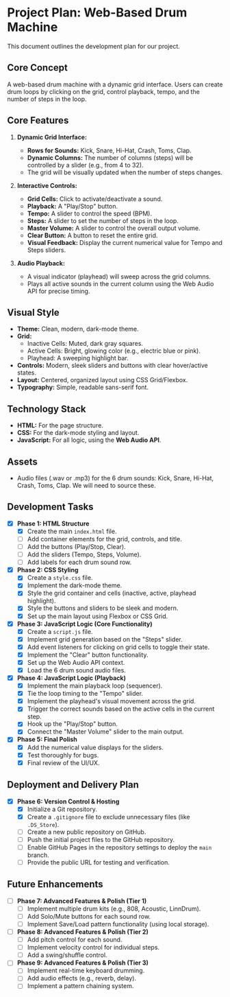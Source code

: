 # Project Plan: Web-Based Drum Machine

This document outlines the development plan for our project.

## Core Concept

A web-based drum machine with a dynamic grid interface. Users can create drum loops by clicking on the grid, control playback, tempo, and the number of steps in the loop.

## Core Features

1.  **Dynamic Grid Interface:**
    *   **Rows for Sounds:** Kick, Snare, Hi-Hat, Crash, Toms, Clap.
    *   **Dynamic Columns:** The number of columns (steps) will be controlled by a slider (e.g., from 4 to 32).
    *   The grid will be visually updated when the number of steps changes.

2.  **Interactive Controls:**
    *   **Grid Cells:** Click to activate/deactivate a sound.
    *   **Playback:** A "Play/Stop" button.
    *   **Tempo:** A slider to control the speed (BPM).
    *   **Steps:** A slider to set the number of steps in the loop.
    *   **Master Volume:** A slider to control the overall output volume.
    *   **Clear Button:** A button to reset the entire grid.
    *   **Visual Feedback:** Display the current numerical value for Tempo and Steps sliders.

3.  **Audio Playback:**
    *   A visual indicator (playhead) will sweep across the grid columns.
    *   Plays all active sounds in the current column using the Web Audio API for precise timing.

## Visual Style

*   **Theme:** Clean, modern, dark-mode theme.
*   **Grid:**
    *   Inactive Cells: Muted, dark gray squares.
    *   Active Cells: Bright, glowing color (e.g., electric blue or pink).
    *   Playhead: A sweeping highlight bar.
*   **Controls:** Modern, sleek sliders and buttons with clear hover/active states.
*   **Layout:** Centered, organized layout using CSS Grid/Flexbox.
*   **Typography:** Simple, readable sans-serif font.

## Technology Stack

*   **HTML:** For the page structure.
*   **CSS:** For the dark-mode styling and layout.
*   **JavaScript:** For all logic, using the **Web Audio API**.

## Assets

*   Audio files (.wav or .mp3) for the 6 drum sounds: Kick, Snare, Hi-Hat, Crash, Toms, Clap. We will need to source these.

## Development Tasks

-   [x] **Phase 1: HTML Structure**
    -   [x] Create the main `index.html` file.
    -   [ ] Add container elements for the grid, controls, and title.
    -   [ ] Add the buttons (Play/Stop, Clear).
    -   [ ] Add the sliders (Tempo, Steps, Volume).
    -   [ ] Add labels for each drum sound row.

-   [x] **Phase 2: CSS Styling**
    -   [x] Create a `style.css` file.
    -   [x] Implement the dark-mode theme.
    -   [x] Style the grid container and cells (inactive, active, playhead highlight).
    -   [x] Style the buttons and sliders to be sleek and modern.
    -   [x] Set up the main layout using Flexbox or CSS Grid.

-   [x] **Phase 3: JavaScript Logic (Core Functionality)**
    -   [x] Create a `script.js` file.
    -   [x] Implement grid generation based on the "Steps" slider.
    -   [x] Add event listeners for clicking on grid cells to toggle their state.
    -   [x] Implement the "Clear" button functionality.
    -   [x] Set up the Web Audio API context.
    -   [x] Load the 6 drum sound audio files.

-   [x] **Phase 4: JavaScript Logic (Playback)**
    -   [x] Implement the main playback loop (sequencer).
    -   [x] Tie the loop timing to the "Tempo" slider.
    -   [x] Implement the playhead's visual movement across the grid.
    -   [x] Trigger the correct sounds based on the active cells in the current step.
    -   [x] Hook up the "Play/Stop" button.
    -   [x] Connect the "Master Volume" slider to the main output.

-   [x] **Phase 5: Final Polish**
    -   [x] Add the numerical value displays for the sliders.
    -   [x] Test thoroughly for bugs.
    -   [x] Final review of the UI/UX.

## Deployment and Delivery Plan

-   [x] **Phase 6: Version Control & Hosting**
    -   [x] Initialize a Git repository.
    -   [x] Create a `.gitignore` file to exclude unnecessary files (like `.DS_Store`).
    -   [ ] Create a new public repository on GitHub.
    -   [ ] Push the initial project files to the GitHub repository.
    -   [ ] Enable GitHub Pages in the repository settings to deploy the `main` branch.
    -   [ ] Provide the public URL for testing and verification.

## Future Enhancements

-   [ ] **Phase 7: Advanced Features & Polish (Tier 1)**
    -   [ ] Implement multiple drum kits (e.g., 808, Acoustic, LinnDrum).
    -   [ ] Add Solo/Mute buttons for each sound row.
    -   [ ] Implement Save/Load pattern functionality (using local storage).

-   [ ] **Phase 8: Advanced Features & Polish (Tier 2)**
    -   [ ] Add pitch control for each sound.
    -   [ ] Implement velocity control for individual steps.
    -   [ ] Add a swing/shuffle control.

-   [ ] **Phase 9: Advanced Features & Polish (Tier 3)**
    -   [ ] Implement real-time keyboard drumming.
    -   [ ] Add audio effects (e.g., reverb, delay).
    -   [ ] Implement a pattern chaining system. 
